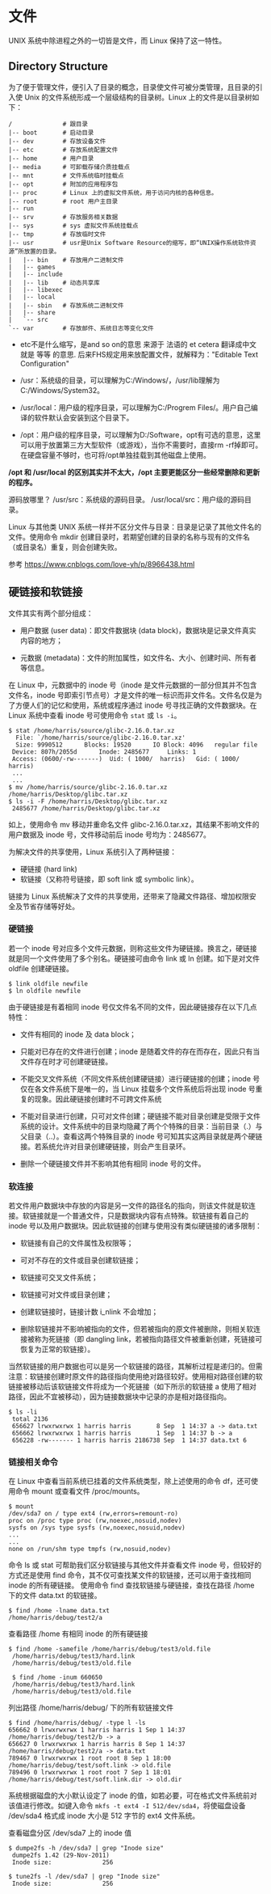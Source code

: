 # 文件

UNIX 系统中除进程之外的一切皆是文件，而 Linux 保持了这一特性。

## Directory Structure

为了便于管理文件，便引入了目录的概念，目录使文件可被分类管理，且目录的引入使 Unix 的文件系统形成一个层级结构的目录树。Linux 上的文件是以目录树如下：

```
/              # 跟目录
|-- boot       # 启动目录
|-- dev        # 存放设备文件
|-- etc        # 存放系统配置文件
|-- home       # 用户目录
|-- media      # 可卸载存储介质挂载点
|-- mnt        # 文件系统临时挂载点
|-- opt        # 附加的应用程序包
|-- proc       # Linux 上的虚拟文件系统，用于访问内核的各种信息。
|-- root       # root 用户主目录
|-- run
|-- srv        # 存放服务相关数据
|-- sys        # sys 虚拟文件系统挂载点
|-- tmp        # 存放临时文件
|-- usr        # usr是Unix Software Resource的缩写，即“UNIX操作系统软件资源”所放置的目录。
|   |-- bin    # 存放用户二进制文件
|   |-- games
|   |-- include
|   |-- lib    # 动态共享库
|   |-- libexec
|   |-- local
|   |-- sbin   # 存放系统二进制文件
|   |-- share
|   `-- src
`-- var        # 存放邮件、系统日志等变化文件
```
 
 
- etc不是什么缩写，是and so on的意思 来源于 法语的 et cetera 翻译成中文就是 等等 的意思. 后来FHS规定用来放配置文件，就解释为："Editable Text Configuration" 
 
- /usr：系统级的目录，可以理解为C:/Windows/，/usr/lib理解为C:/Windows/System32。

- /usr/local：用户级的程序目录，可以理解为C:/Progrem Files/。用户自己编译的软件默认会安装到这个目录下。

- /opt：用户级的程序目录，可以理解为D:/Software，opt有可选的意思，这里可以用于放置第三方大型软件（或游戏），当你不需要时，直接rm -rf掉即可。在硬盘容量不够时，也可将/opt单独挂载到其他磁盘上使用。

**/opt 和 /usr/local 的区别其实并不太大，/opt 主要更能区分一些经常删除和更新的程序。**

 源码放哪里？
/usr/src：系统级的源码目录。
/usr/local/src：用户级的源码目录。

Linux 与其他类 UNIX 系统一样并不区分文件与目录：目录是记录了其他文件名的文件。使用命令 mkdir 创建目录时，若期望创建的目录的名称与现有的文件名（或目录名）重复，则会创建失败。

参考 https://www.cnblogs.com/love-yh/p/8966438.html


## 硬链接和软链接

文件其实有两个部分组成：

- 用户数据 (user data)：即文件数据块 (data block)，数据块是记录文件真实内容的地方；

- 元数据 (metadata)：文件的附加属性，如文件名、大小、创建时间、所有者等信息。

在 Linux 中，元数据中的 inode 号（inode 是文件元数据的一部分但其并不包含文件名，inode 号即索引节点号）才是文件的唯一标识而非文件名。文件名仅是为了方便人们的记忆和使用，系统或程序通过 inode 号寻找正确的文件数据块。在 Linux 系统中查看 inode 号可使用命令 `stat` 或 `ls -i`。

```shell
$ stat /home/harris/source/glibc-2.16.0.tar.xz 
  File: `/home/harris/source/glibc-2.16.0.tar.xz'
  Size: 9990512   	 Blocks: 19520      IO Block: 4096   regular file 
 Device: 807h/2055d 	 Inode: 2485677     Links: 1 
 Access: (0600/-rw-------)  Uid: ( 1000/  harris)   Gid: ( 1000/  harris) 
 ... 
 ... 
$ mv /home/harris/source/glibc-2.16.0.tar.xz /home/harris/Desktop/glibc.tar.xz 
$ ls -i -F /home/harris/Desktop/glibc.tar.xz 
 2485677 /home/harris/Desktop/glibc.tar.xz
```
如上，使用命令 mv 移动并重命名文件 glibc-2.16.0.tar.xz，其结果不影响文件的用户数据及 inode 号，文件移动前后 inode 号均为：2485677。

为解决文件的共享使用，Linux 系统引入了两种链接：

- 硬链接 (hard link)
- 软链接（又称符号链接，即 soft link 或 symbolic link）。

链接为 Linux 系统解决了文件的共享使用，还带来了隐藏文件路径、增加权限安全及节省存储等好处。

### 硬链接

若一个 inode 号对应多个文件元数据，则称这些文件为硬链接。换言之，硬链接就是同一个文件使用了多个别名。硬链接可由命令 link 或 ln 创建。如下是对文件 oldfile 创建硬链接。

```shell
$ link oldfile newfile 
$ ln oldfile newfile
```

由于硬链接是有着相同 inode 号仅文件名不同的文件，因此硬链接存在以下几点特性：

- 文件有相同的 inode 及 data block；

- 只能对已存在的文件进行创建；inode 是随着文件的存在而存在，因此只有当文件存在时才可创建硬链接。

- 不能交叉文件系统（不同文件系统创建硬链接）进行硬链接的创建；inode 号仅在各文件系统下是唯一的，当 Linux 挂载多个文件系统后将出现 inode 号重复的现象。因此硬链接创建时不可跨文件系统

- 不能对目录进行创建，只可对文件创建；硬链接不能对目录创建是受限于文件系统的设计。文件系统中的目录均隐藏了两个个特殊的目录：当前目录（.）与父目录（..）。查看这两个特殊目录的 inode 号可知其实这两目录就是两个硬链接。若系统允许对目录创建硬链接，则会产生目录环。

- 删除一个硬链接文件并不影响其他有相同 inode 号的文件。


### 软连接

若文件用户数据块中存放的内容是另一文件的路径名的指向，则该文件就是软连接。软链接就是一个普通文件，只是数据块内容有点特殊。软链接有着自己的 inode 号以及用户数据块。因此软链接的创建与使用没有类似硬链接的诸多限制：

- 软链接有自己的文件属性及权限等；

- 可对不存在的文件或目录创建软链接；

- 软链接可交叉文件系统；

- 软链接可对文件或目录创建；

- 创建软链接时，链接计数 i_nlink 不会增加；

- 删除软链接并不影响被指向的文件，但若被指向的原文件被删除，则相关软连接被称为死链接（即 dangling link，若被指向路径文件被重新创建，死链接可恢复为正常的软链接）。

当然软链接的用户数据也可以是另一个软链接的路径，其解析过程是递归的。但需注意：软链接创建时原文件的路径指向使用绝对路径较好。使用相对路径创建的软链接被移动后该软链接文件将成为一个死链接（如下所示的软链接 a 使用了相对路径，因此不宜被移动），因为链接数据块中记录的亦是相对路径指向。
```shell
$ ls -li 
 total 2136 
 656627 lrwxrwxrwx 1 harris harris       8 Sep  1 14:37 a -> data.txt
 656662 lrwxrwxrwx 1 harris harris       1 Sep  1 14:37 b -> a 
 656228 -rw------- 1 harris harris 2186738 Sep  1 14:37 data.txt 6
```

### 链接相关命令

在 Linux 中查看当前系统已挂着的文件系统类型，除上述使用的命令 df，还可使用命令 mount 或查看文件 /proc/mounts。

```shell
$ mount 
/dev/sda7 on / type ext4 (rw,errors=remount-ro) 
proc on /proc type proc (rw,noexec,nosuid,nodev) 
sysfs on /sys type sysfs (rw,noexec,nosuid,nodev) 
... 
... 
none on /run/shm type tmpfs (rw,nosuid,nodev)
```

命令 ls 或 stat 可帮助我们区分软链接与其他文件并查看文件 inode 号，但较好的方式还是使用 find 命令，其不仅可查找某文件的软链接，还可以用于查找相同 inode 的所有硬链接。
使用命令 find 查找软链接与硬链接，查找在路径 /home 下的文件 data.txt 的软链接。
```shell
$ find /home -lname data.txt 
/home/harris/debug/test2/a 
```

查看路径 /home 有相同 inode 的所有硬链接
```shell
$ find /home -samefile /home/harris/debug/test3/old.file 
 /home/harris/debug/test3/hard.link 
 /home/harris/debug/test3/old.file 

 $ find /home -inum 660650 
 /home/harris/debug/test3/hard.link 
 /home/harris/debug/test3/old.file 
```
列出路径 /home/harris/debug/ 下的所有软链接文件
```shell
$ find /home/harris/debug/ -type l -ls 
656662 0 lrwxrwxrwx 1 harris harris 1 Sep 1 14:37 /home/harris/debug/test2/b -> a
656627 0 lrwxrwxrwx 1 harris harris 8 Sep 1 14:37 /home/harris/debug/test2/a -> data.txt
789467 0 lrwxrwxrwx 1 root root 8 Sep 1 18:00 /home/harris/debug/test/soft.link -> old.file 
789496 0 lrwxrwxrwx 1 root root 7 Sep 1 18:01 /home/harris/debug/test/soft.link.dir -> old.dir
```
系统根据磁盘的大小默认设定了 inode 的值，如若必要，可在格式文件系统前对该值进行修改。如键入命令 `mkfs -t ext4 -I 512/dev/sda4`，将使磁盘设备 /dev/sda4 格式成 inode 大小是 512 字节的 ext4 文件系统。

查看磁盘分区 /dev/sda7 上的 inode 值
```shell
$ dumpe2fs -h /dev/sda7 | grep "Inode size"
 dumpe2fs 1.42 (29-Nov-2011) 
 Inode size: 	          256 

$ tune2fs -l /dev/sda7 | grep "Inode size"
 Inode size: 	          256
```